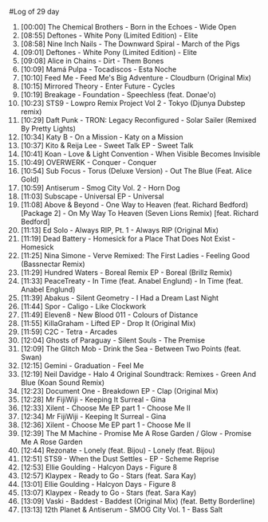 #Log of 29 day

1. [00:00] The Chemical Brothers - Born in the Echoes - Wide Open
1. [08:55] Deftones - White Pony (Limited Edition) - Elite
1. [08:58] Nine Inch Nails - The Downward Spiral - March of the Pigs
1. [09:01] Deftones - White Pony (Limited Edition) - Elite
1. [09:08] Alice in Chains - Dirt - Them Bones
1. [10:09] Mamá Pulpa - Tocadiscos - Esta Noche
1. [10:10] Feed Me - Feed Me's Big Adventure - Cloudburn (Original Mix)
1. [10:15] Mirrored Theory - Enter Future - Cycles
1. [10:19] Breakage - Foundation - Speechless (feat. Donae'o)
1. [10:23] STS9 - Lowpro Remix Project Vol 2 - Tokyo (Djunya Dubstep remix)
1. [10:29] Daft Punk - TRON: Legacy Reconfigured - Solar Sailer (Remixed By Pretty Lights)
1. [10:34] Katy B - On a Mission - Katy on a Mission
1. [10:37] Kito & Reija Lee - Sweet Talk EP - Sweet Talk
1. [10:41] Koan - Love & Light Convention - When Visible Becomes Invisible
1. [10:49] OVERWERK - Conquer - Conquer
1. [10:54] Sub Focus - Torus (Deluxe Version) - Out The Blue (Feat. Alice Gold)
1. [10:59] Antiserum - Smog City Vol. 2 - Horn Dog
1. [11:03] Subscape - Universal EP - Universal
1. [11:08] Above & Beyond - One Way to Heaven (feat. Richard Bedford) [Package 2] - On My Way To Heaven (Seven Lions Remix) [feat. Richard Bedford]
1. [11:13] Ed Solo - Always RIP, Pt. 1 - Always RIP (Original Mix)
1. [11:19] Dead Battery - Homesick for a Place That Does Not Exist - Homesick
1. [11:25] Nina Simone - Verve Remixed: The First Ladies - Feeling Good (Bassnectar Remix)
1. [11:29] Hundred Waters - Boreal Remix EP - Boreal (Brillz Remix)
1. [11:33] PeaceTreaty - In Time (feat. Anabel Englund) - In Time (feat. Anabel Englund)
1. [11:39] Abakus - Silent Geometry - I Had a Dream Last Night
1. [11:44] Spor - Caligo - Like Clockwork
1. [11:49] Eleven8 - New Blood 011 - Colours of Distance
1. [11:55] KillaGraham - Lifted EP - Drop It (Original Mix)
1. [11:59] C2C - Tetra - Arcades
1. [12:04] Ghosts of Paraguay - Silent Souls - The Premise
1. [12:09] The Glitch Mob - Drink the Sea - Between Two Points (feat. Swan)
1. [12:15] Gemini - Graduation - Feel Me
1. [12:19] Neil Davidge - Halo 4 Original Soundtrack: Remixes - Green And Blue (Koan Sound Remix)
1. [12:23] Document One - Breakdown EP - Clap (Original Mix)
1. [12:28] Mr FijiWiji - Keeping It Surreal - Gina
1. [12:33] Xilent - Choose Me EP part 1 - Choose Me II
1. [12:34] Mr FijiWiji - Keeping It Surreal - Gina
1. [12:36] Xilent - Choose Me EP part 1 - Choose Me II
1. [12:39] The M Machine - Promise Me A Rose Garden / Glow - Promise Me A Rose Garden
1. [12:44] Rezonate - Lonely (feat. Bijou) - Lonely (feat. Bijou)
1. [12:51] STS9 - When the Dust Settles - EP - Scheme Reprise
1. [12:53] Ellie Goulding - Halcyon Days - Figure 8
1. [12:57] Klaypex - Ready to Go - Stars (feat. Sara Kay)
1. [13:01] Ellie Goulding - Halcyon Days - Figure 8
1. [13:07] Klaypex - Ready to Go - Stars (feat. Sara Kay)
1. [13:09] Vaski - Baddest - Baddest (Original Mix) (feat. Betty Borderline)
1. [13:13] 12th Planet & Antiserum - SMOG City Vol. 1 - Bass Salt
